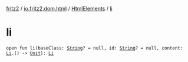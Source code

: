 [fritz2](../../index.md) / [io.fritz2.dom.html](../index.md) / [HtmlElements](index.md) / [li](./li.md)

# li

`open fun li(baseClass: `[`String`](https://kotlinlang.org/api/latest/jvm/stdlib/kotlin/-string/index.html)`? = null, id: `[`String`](https://kotlinlang.org/api/latest/jvm/stdlib/kotlin/-string/index.html)`? = null, content: `[`Li`](../-li/index.md)`.() -> `[`Unit`](https://kotlinlang.org/api/latest/jvm/stdlib/kotlin/-unit/index.html)`): `[`Li`](../-li/index.md)